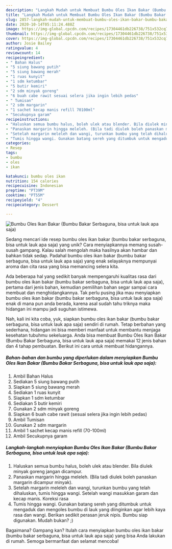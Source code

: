 ```yaml
---
description: "Langkah Mudah untuk Membuat Bumbu Oles Ikan Bakar (Bumbu Bakar Serbaguna, bisa untuk lauk apa saja), Enak"
title: "Langkah Mudah untuk Membuat Bumbu Oles Ikan Bakar (Bumbu Bakar Serbaguna, bisa untuk lauk apa saja), Enak"
slug: 2857-langkah-mudah-untuk-membuat-bumbu-oles-ikan-bakar-bumbu-bakar-serbaguna-bisa-untuk-lauk-apa-saja-enak
date: 2020-10-14T05:11:24.488Z
image: https://img-global.cpcdn.com/recipes/17304461db226738/751x532cq70/bumbu-oles-ikan-bakar-bumbu-bakar-serbaguna-bisa-untuk-lauk-apa-saja-foto-resep-utama.jpg
thumbnail: https://img-global.cpcdn.com/recipes/17304461db226738/751x532cq70/bumbu-oles-ikan-bakar-bumbu-bakar-serbaguna-bisa-untuk-lauk-apa-saja-foto-resep-utama.jpg
cover: https://img-global.cpcdn.com/recipes/17304461db226738/751x532cq70/bumbu-oles-ikan-bakar-bumbu-bakar-serbaguna-bisa-untuk-lauk-apa-saja-foto-resep-utama.jpg
author: Josie Bailey
ratingvalue: 4
reviewcount: 14
recipeingredient:
- " Bahan Halus"
- "5 siung bawang putih"
- "5 siung bawang merah"
- "1 ruas kunyit"
- "1 sdm ketumbar"
- "5 butir kemiri"
- "2 sdm minyak goreng"
- "6 buah cabe rawit sesuai selera jika ingin lebih pedas"
- " Tumisan"
- "2 sdm margarin"
- "1 sachet kecap manis refill 70100ml"
- "Secukupnya garam"
recipeinstructions:
- "Haluskan semua bumbu halus, boleh ulek atau blender. Bila diulek minyak goreng jangan dicampur."
- "Panaskan margarin hingga meleleh. (Bila tadi diulek boleh panaskan margarin dicampur minyak)."
- "Setelah margarin meleleh dan wangi, turunkan bumbu yang telah dihaluskan, tumis hingga wangi. Setelah wangi masukkan garam dan kecap manis. Koreksi rasa"
- "Tumis hingga wangi. Gunakan batang sereh yang ditumbuk untuk mengaduk dan mengoles bumbu di lauk yang diinginkan agar lebih kaya rasa dan wangi. Berikan sedikit perasan jeruk nipis. Bumbu siap digunakan. Mudah bukan? ;)"
categories:
- Resep
tags:
- bumbu
- oles
- ikan

katakunci: bumbu oles ikan 
nutrition: 154 calories
recipecuisine: Indonesian
preptime: "PT39M"
cooktime: "PT55M"
recipeyield: "4"
recipecategory: Dessert

---
```



![Bumbu Oles Ikan Bakar (Bumbu Bakar Serbaguna, bisa untuk lauk apa saja)](https://img-global.cpcdn.com/recipes/17304461db226738/751x532cq70/bumbu-oles-ikan-bakar-bumbu-bakar-serbaguna-bisa-untuk-lauk-apa-saja-foto-resep-utama.jpg)

Sedang mencari ide resep bumbu oles ikan bakar (bumbu bakar serbaguna, bisa untuk lauk apa saja) yang unik? Cara menyiapkannya memang susah-susah gampang. Kalau salah mengolah maka hasilnya akan hambar dan bahkan tidak sedap. Padahal bumbu oles ikan bakar (bumbu bakar serbaguna, bisa untuk lauk apa saja) yang enak selayaknya mempunyai aroma dan cita rasa yang bisa memancing selera kita.



Ada beberapa hal yang sedikit banyak mempengaruhi kualitas rasa dari bumbu oles ikan bakar (bumbu bakar serbaguna, bisa untuk lauk apa saja), pertama dari jenis bahan, kemudian pemilihan bahan segar sampai cara membuat dan menghidangkannya. Tak perlu pusing jika mau menyiapkan bumbu oles ikan bakar (bumbu bakar serbaguna, bisa untuk lauk apa saja) enak di mana pun anda berada, karena asal sudah tahu triknya maka hidangan ini mampu jadi suguhan istimewa.


Nah, kali ini kita coba, yuk, siapkan bumbu oles ikan bakar (bumbu bakar serbaguna, bisa untuk lauk apa saja) sendiri di rumah. Tetap berbahan yang sederhana, hidangan ini bisa memberi manfaat untuk membantu menjaga kesehatan tubuhmu sekeluarga. Anda bisa membuat Bumbu Oles Ikan Bakar (Bumbu Bakar Serbaguna, bisa untuk lauk apa saja) memakai 12 jenis bahan dan 4 tahap pembuatan. Berikut ini cara untuk membuat hidangannya.

<!--inarticleads1-->

##### Bahan-bahan dan bumbu yang diperlukan dalam menyiapkan Bumbu Oles Ikan Bakar (Bumbu Bakar Serbaguna, bisa untuk lauk apa saja):

1. Ambil  Bahan Halus
1. Sediakan 5 siung bawang putih
1. Siapkan 5 siung bawang merah
1. Sediakan 1 ruas kunyit
1. Siapkan 1 sdm ketumbar
1. Sediakan 5 butir kemiri
1. Gunakan 2 sdm minyak goreng
1. Siapkan 6 buah cabe rawit (sesuai selera jika ingin lebih pedas)
1. Ambil  Tumisan
1. Gunakan 2 sdm margarin
1. Ambil 1 sachet kecap manis refill (70-100ml)
1. Ambil Secukupnya garam




<!--inarticleads2-->

##### Langkah-langkah menyiapkan Bumbu Oles Ikan Bakar (Bumbu Bakar Serbaguna, bisa untuk lauk apa saja):

1. Haluskan semua bumbu halus, boleh ulek atau blender. Bila diulek minyak goreng jangan dicampur.
1. Panaskan margarin hingga meleleh. (Bila tadi diulek boleh panaskan margarin dicampur minyak).
1. Setelah margarin meleleh dan wangi, turunkan bumbu yang telah dihaluskan, tumis hingga wangi. Setelah wangi masukkan garam dan kecap manis. Koreksi rasa
1. Tumis hingga wangi. Gunakan batang sereh yang ditumbuk untuk mengaduk dan mengoles bumbu di lauk yang diinginkan agar lebih kaya rasa dan wangi. Berikan sedikit perasan jeruk nipis. Bumbu siap digunakan. Mudah bukan? ;)




Bagaimana? Gampang kan? Itulah cara menyiapkan bumbu oles ikan bakar (bumbu bakar serbaguna, bisa untuk lauk apa saja) yang bisa Anda lakukan di rumah. Semoga bermanfaat dan selamat mencoba!
